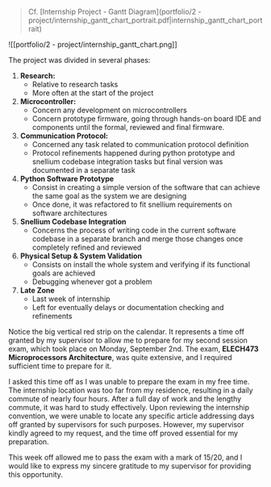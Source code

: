 
> Cf. [Internship Project - Gantt Diagram](portfolio/2 - project/internship_gantt_chart_portrait.pdf|internship_gantt_chart_portrait)

![[portfolio/2 - project/internship_gantt_chart.png]]

The project was divided in several phases:
1. **Research:**
	- Relative to research tasks
	- More often at the start of the project
2. **Microcontroller:**
	- Concern any development on microcontrollers
	- Concern prototype firmware, going through hands-on board IDE and components until the formal, reviewed and final firmware.
3. **Communication Protocol:**
	- Concerned any task related to communication protocol definition
	- Protocol refinements happened during python prototype and snellium codebase integration tasks but final version was documented in a separate task
4. **Python Software Prototype**
	- Consist in creating a simple version of the software that can achieve the same goal as the system we are designing
	- Once done, it was refactored to fit snellium requirements on software architectures
5. **Snellium Codebase Integration**
	- Concerns the process of writing code in the current software codebase in a separate branch and merge those changes once completely refined and reviewed
6. **Physical Setup & System Validation**
	- Consists on install the whole system and verifying if its functional goals are achieved
	- Debugging whenever got a problem
7. **Late Zone**
	- Last week of internship
	- Left for eventually delays or documentation checking and refinements

Notice the big vertical red strip on the calendar. It represents a time off granted by my supervisor to allow me to prepare for my second session exam, which took place on Monday, September 2nd. The exam, **ELECH473 Microprocessors Architecture**, was quite extensive, and I required sufficient time to prepare for it.

I asked this time off as I was unable to prepare the exam in my free time. The internship location was too far from my residence, resulting in a daily commute of nearly four hours. After a full day of work and the lengthy commute, it was hard to study effectively. Upon reviewing the internship convention, we were unable to locate any specific article addressing days off granted by supervisors for such purposes. However, my supervisor kindly agreed to my request, and the time off proved essential for my preparation.

This week off allowed me to pass the exam with a mark of 15/20, and I would like to express my sincere gratitude to my supervisor for providing this opportunity.